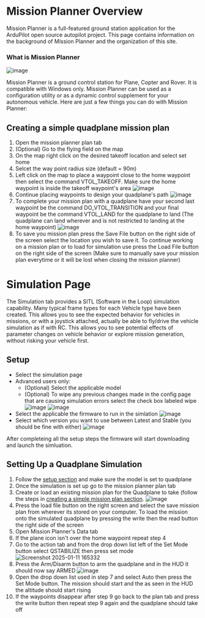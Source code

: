 # Mission Planner Overview

Mission Planner is a full-featured ground station application for the ArduPilot open source autopilot project. This page contains information on the background of Mission Planner and the organization of this site.
### What is Mission Planner

![image](https://github.com/user-attachments/assets/67765632-ea07-439c-9b1b-18b7c784d212)

Mission Planner is a ground control station for Plane, Copter and Rover. It is compatible with Windows only. Mission Planner can be used as a configuration utility or as a dynamic control supplement for your autonomous vehicle. Here are just a few things you can do with Mission Planner:

## Creating a simple quadplane mission plan
1. Open the mission planner plan tab
2. (Optional) Go to the flying field on the map
3. On the map right click on the desired takeoff location and select set home
4. Selcet the way point radius size (default = 90m)
5. Left click on the map to place a waypoint close to the home waypoint then select the command VTOL_TAKEOFF. Make sure the home waypoint is inside the takeoff waypoint's area ![image](https://github.com/user-attachments/assets/dbcbab4c-6679-4c99-8533-63917e258389)
6. Continue placing waypoints to design your quadplane's path ![image](https://github.com/user-attachments/assets/afdfea0e-796e-4441-ac83-521b45beee79)
7. To complete your mission plan with a quadplane have your second last waypoint be the command DO_VTOL_TRANSITION and your final waypoint be the command VTOL_LAND for the quadplane to land (The quadplane can land wherever and is not restricted to landing at the home waypoint) ![image](https://github.com/user-attachments/assets/749bcdee-c381-47d2-a1e9-e00c3c10fcf2)
8. To save you mission plan press the Save File button on the right side of the screen select the location you wish to save it. To continue working on a mission plan or to load for simulation use press the Load File button on the right side of the screen (Make sure to manually save your mission plan everytime or it will be lost when closing the mission planner)


###
# Simulation Page

The Simulation tab provides a SITL (Software in the Loop) simulation capability. Many typical frame types for each Vehicle type have been created. This allows you to see the expected behavior for vehicles in missions, or with a joystick attached, actually be able to fly/drive the vehicle simulation as if with RC. This allows you to see potential effects of parameter changes on vehicle behavior or explore mission generation, without risking your vehicle first.

## Setup 

- Select the simulation page
- Advanced users only:
  - (Optional) Select the applicable model
  - (Optional) To wipe any previous changes made in the config page that are causing simulation errors select the check box labeled wipe
  ![image](https://github.com/user-attachments/assets/7650590a-3863-49d8-b0f4-d1fd7e5b319f)
  ![image](https://github.com/user-attachments/assets/f2c9776c-eb35-4a9f-be37-340213158935)
- Select the applicable the firmware to run in the simlation
![image](https://github.com/user-attachments/assets/60f5533d-89c1-42a2-838e-4f216b7affec)
- Select which version you want to use between Latest and Stable (you should be fine with either) 
![image](https://github.com/user-attachments/assets/e74dbd32-caf8-41d6-bc27-69fce410b481)

After completeing all the setup steps the firmware will start downloading and launch the simluation. 

## Setting Up a Quadplane Simulation
1. Follow the [setup section](#Setup) and make sure the model is set to quadplane
2. Once the simulation is set up go to the mission planner plan tab
3. Create or load an existing mission plan for the Quadplane to take (follow the steps in [creating a simple mission plan section](#Creating-a-simple-quadplane-mission-plan). ![image](https://github.com/user-attachments/assets/2dce5701-bb59-4aa2-a338-f9da5efa00b2)                                                                                    
4. Press the load file button on the right screen and select the save mission plan from wherever its stored on your computer. To load the mission onto the simulated quadplane by pressing the write then the read button the right side of the screen
5. Open Mission Planner's Data tab
6. If the plane icon isn't over the home waypoint repeat step 4
7. Go to the action tab and from the drop down list left of the Set Mode button select QSTABILIZE then press set mode![Screenshot 2025-01-11 165332](https://github.com/user-attachments/assets/0408a32f-7f5e-42e3-8794-9eba656cbf63)
8. Press the Arm/Disarm button to arm the quadplane and in the HUD it should now say ARMED ![image](https://github.com/user-attachments/assets/adbaf28d-092b-4787-ad32-d4f50daf4cf8)
9. Open the drop down list used in step 7 and select Auto then press the Set Mode button. The mission should start and the as seen in the HUD the altitude should start rising
10. If the waypoints disappear after step 9 go back to the plan tab and press the write button then repeat step 9 again and the quadplane should take off

